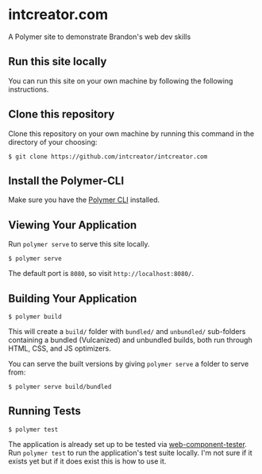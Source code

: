 # intcreator.com

A Polymer site to demonstrate Brandon's web dev skills

## Run this site locally

You can run this site on your own machine by following the following instructions.

## Clone this repository

Clone this repository on your own machine by running this command in the directory of your choosing:

```
$ git clone https://github.com/intcreator/intcreator.com
```

## Install the Polymer-CLI

Make sure you have the [Polymer CLI](https://www.npmjs.com/package/polymer-cli) installed.

## Viewing Your Application

Run `polymer serve` to serve this site locally.

```
$ polymer serve
```

The default port is `8080`, so visit `http://localhost:8080/`.

## Building Your Application

```
$ polymer build
```

This will create a `build/` folder with `bundled/` and `unbundled/` sub-folders
containing a bundled (Vulcanized) and unbundled builds, both run through HTML,
CSS, and JS optimizers.

You can serve the built versions by giving `polymer serve` a folder to serve
from:

```
$ polymer serve build/bundled
```

## Running Tests

```
$ polymer test
```

The application is already set up to be tested via [web-component-tester](https://github.com/Polymer/web-component-tester). Run `polymer test` to run the application's test suite locally.  I'm not sure if it exists yet but if it does exist this is how to use it.

